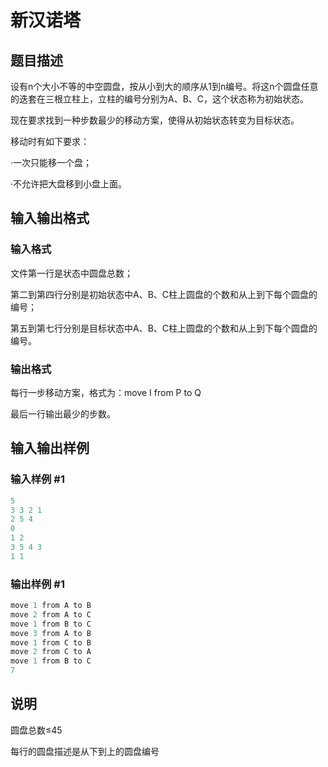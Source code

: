 # 新汉诺塔

## 题目描述

设有n个大小不等的中空圆盘，按从小到大的顺序从1到n编号。将这n个圆盘任意的迭套在三根立柱上，立柱的编号分别为A、B、C，这个状态称为初始状态。

现在要求找到一种步数最少的移动方案，使得从初始状态转变为目标状态。

移动时有如下要求：

·一次只能移一个盘；

·不允许把大盘移到小盘上面。

## 输入输出格式

### 输入格式

文件第一行是状态中圆盘总数；

第二到第四行分别是初始状态中A、B、C柱上圆盘的个数和从上到下每个圆盘的编号；

第五到第七行分别是目标状态中A、B、C柱上圆盘的个数和从上到下每个圆盘的编号。

### 输出格式

每行一步移动方案，格式为：move I from P to Q

最后一行输出最少的步数。

## 输入输出样例

### 输入样例 #1

```cpp
5
3 3 2 1
2 5 4
0
1 2
3 5 4 3
1 1
```


### 输出样例 #1

```cpp
move 1 from A to B
move 2 from A to C
move 1 from B to C
move 3 from A to B
move 1 from C to B
move 2 from C to A
move 1 from B to C
7
```


## 说明

圆盘总数≤45

每行的圆盘描述是从下到上的圆盘编号

